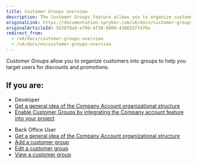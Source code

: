 ```yaml
---
title: Customer Groups overview
description: The Customer Groups feature allows you to organize customers into groups to help you target users for discounts and promotions.
originalLink: https://documentation.spryker.com/v6/docs/customer-groups-overview
originalArticleId: 5638f9a8-e79b-4f30-8000-438652ffd76e
redirect_from:
  - /v6/docs/customer-groups-overview
  - /v6/docs/en/customer-groups-overview
---
```


*Customer Groups* allow you to organize customers into groups to help you target users for discounts and promotions.

 ## If you are:

<div class="mr-container">
    <div class="mr-list-container">
        <!-- col1 -->
        <div class="mr-col">
            <ul class="mr-list mr-list-green">
                <li class="mr-title">Developer</li>
                <li><a href="https://documentation.spryker.com/docs/customer-module-overview" class="mr-link">Get a general idea of the Company Account organizational structure</a></li>
                <li><a href="https://documentation.spryker.com/docs/company-account-feature-integration" class="mr-link">Enable Customer Groups by integrating the Company account feature into your project</a></li>
                 </ul>
        </div>
         <!-- col2 -->
        <div class="mr-col">
            <ul class="mr-list mr-list-blue">
                <li class="mr-title"> Back Office User</li>
                <li><a href="https://documentation.spryker.com/docs/customer-module-overview" class="mr-link">Get a general idea of the Company Account organizational structure</a></li>
                <li><a href="https://documentation.spryker.com/docs/managing-customer-groups#adding-a-customer-group" class="mr-link">Add a customer group</a></li>
                <li><a href="https://documentation.spryker.com/docs/managing-customer-groups#editing-a-customer-group" class="mr-link">Edit a customer group</a></li>
                <li><a href="https://documentation.spryker.com/docs/managing-customer-groups#viewing-customer-groups" class="mr-link">View a customer group</a></li>
               </ul>
        </div>
         </div>
</div>
